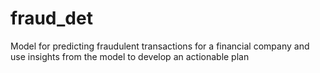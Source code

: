 # fraud_det
Model for predicting fraudulent transactions for a financial company and use insights from the model to develop an actionable plan
